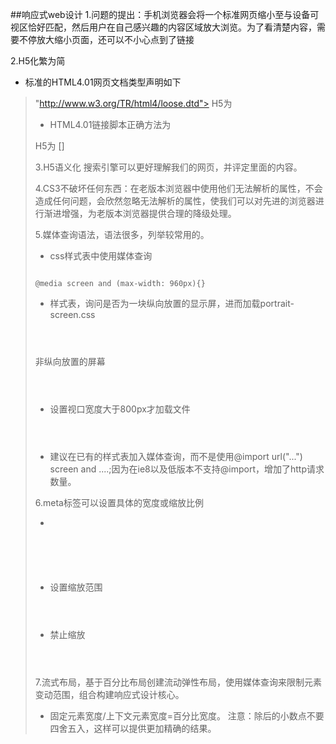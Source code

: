 ##响应式web设计
1.问题的提出：手机浏览器会将一个标准网页缩小至与设备可视区恰好匹配，然后用户在自己感兴趣的内容区域放大浏览。为了看清楚内容，需要不停放大缩小页面，还可以不小心点到了链接

2.H5化繁为简
* 标准的HTML4.01网页文档类型声明如下
> <!DOCTYPE HTML PUBLIC "-//W3C//DTD HTML 4.01 Transitional//EN" 
"http://www.w3.org/TR/html4/loose.dtd">
H5为
> <!DOCTYPE html>
* HTML4.01链接脚本正确方法为
> <script src="js/jquery.js" type="text/javascript"></script>

H5为
[<script src="js/jquery.jss"></script>]

3.H5语义化
搜索引擎可以更好理解我们的网页，并评定里面的内容。

4.CS3不破坏任何东西：在老版本浏览器中使用他们无法解析的属性，不会造成任何问题，会欣然忽略无法解析的属性，使我们可以对先进的浏览器进行渐进增强，为老版本浏览器提供合理的降级处理。

5.媒体查询语法，语法很多，列举较常用的。
* css样式表中使用媒体查询
<p><code>
@media screen and (max-width: 960px){}
</code></p>

* 样式表，询问是否为一块纵向放置的显示屏，进而加载portrait-screen.css

<p><code>
	<link rel="stylesheet" media="screen and (orientation : portrait)" href="portrait-screen.css"/>
</code></p>

非纵向放置的屏幕

<p><code>
	<link rel="stylesheet" media="not screen and (orientation : portrait)" href="portrait-screen.css"/>
</code></p>

* 设置视口宽度大于800px才加载文件

<p><code>
	<link rel="stylesheet" media="screen and (orientation : portrait) and (min-width:800px)" href="800wide-portrait-screen.css"/>
</code></p>

* 建议在已有的样式表加入媒体查询，而不是使用@import url("...") screen and ....;因为在ie8以及低版本不支持@import，增加了http请求数量。

6.meta标签可以设置具体的宽度或缩放比例

* <p><code>
	<meta name="viewport" content="initial-scale=1.0,width=device-width"/>
</code></p>

*  设置缩放范围

<p><code>
	<meta name="viewport" content="initial-scale=1.0,maximum-scale=3.0,minimum-scale=0.5,width=device-width"/>
</code></p>

* 禁止缩放

 <p><code>
	<meta name="viewport" content="initial-scale=1.0,user-scalable=no,width=device-width"/>
</code></p>


7.流式布局，基于百分比布局创建流动弹性布局，使用媒体查询来限制元素变动范围，组合构建响应式设计核心。
* 固定元素宽度/上下文元素宽度=百分比宽度。
注意：除后的小数点不要四舍五入，这样可以提供更加精确的结果。





